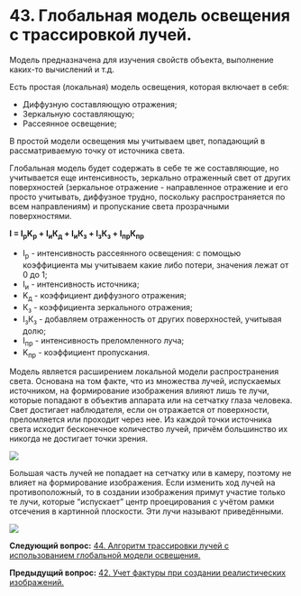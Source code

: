 # 43. Глобальная модель освещения с трассировкой лучей.

Модель предназначена для изучения свойств объекта, выполнение каких-то вычислений и т.д.

Есть простая (локальная) модель освещения, которая включает в себя:

* Диффузную составляющую отражения;
* Зеркальную составляющую;
* Рассеянное освещение;

В простой модели освещения мы учитываем цвет, попадающий в рассматриваемую точку от источника света.

Глобальная модель будет содержать в себе те же составляющие, но учитывается еще интенсивность, зеркально отраженный свет от других поверхностей (зеркальное отражение - направленное отражение и его просто учитывать, диффузное трудно, поскольку распространяется по всем направлениям) и пропускание света прозрачными поверхностями.

**I = I<sub>p</sub>K<sub>p</sub> + I<sub>и</sub>К<sub>д</sub> + I<sub>и</sub>К<sub>з</sub> + I<sub>з</sub>К<sub>з</sub> + I<sub>пр</sub>К<sub>пр</sub>**

* I<sub>р</sub> - интенсивность рассеянного освещения: с помощью коэффициента мы учитываем какие либо потери, значения лежат от 0 до 1;
* I<sub>и</sub> - интенсивность источника; 
* K<sub>д</sub> - коэффициент диффузного отражения; 
* К<sub>з</sub> - коэффициента зеркального отражения; 
* I<sub>з</sub>К<sub>з</sub> - добавляем отраженность от других поверхностей, учитывая долю; 
* I<sub>пр</sub> - интенсивность преломленного луча; 
* K<sub>пр</sub> - коэффициент пропускания.

Модель является расширением локальной модели распространения света. Основана на том факте, что из множества лучей, испускаемых источником, на формирование изображения влияют лишь те лучи, которые попадают в объектив аппарата или на сетчатку глаза человека. Свет достигает наблюдателя, если он отражается от поверхности, преломляется или проходит через нее. Из каждой точки источника света исходит бесконечное количество лучей, причём большинство их никогда не достигает точки зрения.

![](https://sun1-17.userapi.com/79vUbKV_OUhDxxS7sDAhEjXvPJTemuOtdYn2Mg/UR65x8zXIAw.jpg)

Большая часть лучей не попадает на сетчатку или в камеру, поэтому не влияeт на формирование изображения. Если изменить ход лучей на противоположный, то в создании изображения примут участие только те лучи, которые “испускает” центр проецирования с учётом рамки отсечения в картинной плоскости. Эти лучи называют приведёнными.

![](https://sun1-91.userapi.com/D19qzQwMEB3OohlHkNR3W-k3MN99oxSuVxjkHg/XIBuVzMjNw8.jpg)

**Следующий вопрос:**  [44. Алгоритм трассировки лучей с использованием глобальной модели  освещения.](./exam44)


**Предыдущий вопрос:**  [42. Учет фактуры при создании реалистических изображений.](./exam42)
